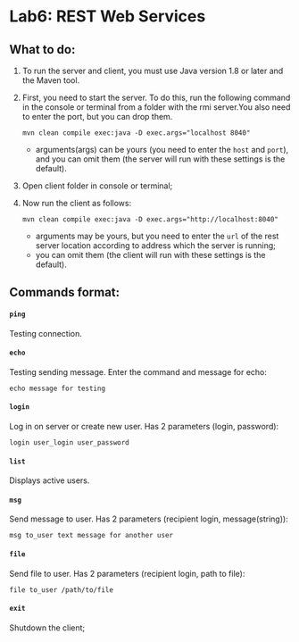 # Lab6: REST Web Services

## What to do:
1. To run the server and client, you must use Java version 1.8 or later and the Maven tool.
2. First, you need to start the server. To do this, run the following command in the console or terminal from a folder with the rmi server.You also need to enter the port, but you can drop them.

       mvn clean compile exec:java -D exec.args="localhost 8040"

   * arguments(args) can be yours (you need to enter the `host` and `port`), and you can omit them (the server will run with these settings is the default).
   
3. Open client folder in console or terminal;
4. Now run the client as follows:

       mvn clean compile exec:java -D exec.args="http://localhost:8040"

   * arguments may be yours, but you need to enter the `url` of the rest server location according to address which the server is running; 
   * you can omit them (the client will run with these settings is the default).

## Commands format:

#### `ping`
Testing connection.

#### `echo`
Testing sending message. Enter the command and message for echo:

    echo message for testing

#### `login`
Log in on server or create new user. Has 2 parameters (login, password):

    login user_login user_password

#### `list`
Displays active users.

#### `msg`
Send message to user. Has 2 parameters (recipient login, message(string)):

    msg to_user text message for another user

#### `file`
Send file to user. Has 2 parameters (recipient login, path to file):

    file to_user /path/to/file

#### `exit`
Shutdown the client;
